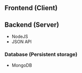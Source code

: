 ## Frontend (Client)

## Backend (Server)

- NodeJS
- JSON API

### Database (Persistent storage)

- MongoDB
